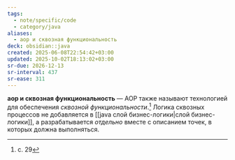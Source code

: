 ```yaml
---
tags:
  - note/specific/code
  - category/java
aliases:
  - aop и сквозная функциональность
deck: obsidian::java
created: 2025-06-08T22:54:42+03:00
updated: 2025-10-02T18:13:02+03:00
sr-due: 2026-12-13
sr-interval: 437
sr-ease: 311
---
```


**aop и сквозная функциональность**
—
AOP также называют технологией для обеспечения *сквозной функциональности*.[^1] Логика сквозных процессов не добавляется в [[java слой бизнес-логики|слой бизнес-логики]], а разрабатывается *отдельно* вместе с описанием точек, в которых должна выполняться.

[^1]: c. 29
